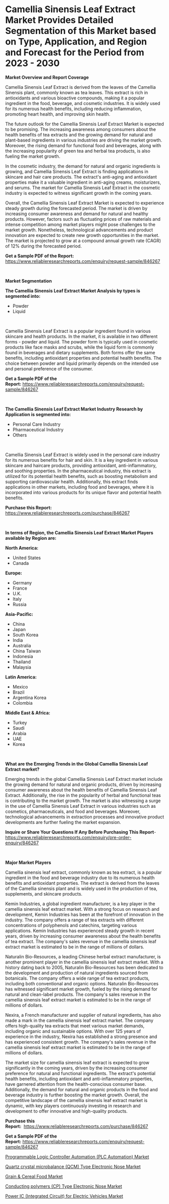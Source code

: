 <p><h1>Camellia Sinensis Leaf Extract Market Provides Detailed Segmentation of this Market based on Type, Application, and Region and Forecast for the Period from 2023 - 2030</h1></p><p><strong>Market Overview and Report Coverage</strong></p>
<p><p>Camellia Sinensis Leaf Extract is derived from the leaves of the Camellia Sinensis plant, commonly known as tea leaves. This extract is rich in antioxidants and various bioactive compounds, making it a popular ingredient in the food, beverage, and cosmetic industries. It is widely used for its numerous health benefits, including reducing inflammation, promoting heart health, and improving skin health.</p><p>The future outlook for the Camellia Sinensis Leaf Extract Market is expected to be promising. The increasing awareness among consumers about the health benefits of tea extracts and the growing demand for natural and plant-based ingredients in various industries are driving the market growth. Moreover, the rising demand for functional food and beverages, along with the increasing popularity of green tea and herbal tea products, is also fueling the market growth.</p><p>In the cosmetic industry, the demand for natural and organic ingredients is growing, and Camellia Sinensis Leaf Extract is finding applications in skincare and hair care products. The extract's anti-aging and antioxidant properties make it a valuable ingredient in anti-aging creams, moisturizers, and serums. The market for Camellia Sinensis Leaf Extract in the cosmetic industry is expected to witness significant growth in the coming years.</p><p>Overall, the Camellia Sinensis Leaf Extract Market is expected to experience steady growth during the forecasted period. The market is driven by increasing consumer awareness and demand for natural and healthy products. However, factors such as fluctuating prices of raw materials and intense competition among market players might pose challenges to the market growth. Nonetheless, technological advancements and product innovation are expected to create new growth opportunities in the market. The market is projected to grow at a compound annual growth rate (CAGR) of 12% during the forecasted period.</p></p>
<p><strong>Get a Sample PDF of the Report:</strong> <a href="https://www.reliableresearchreports.com/enquiry/request-sample/846267">https://www.reliableresearchreports.com/enquiry/request-sample/846267</a></p>
<p>&nbsp;</p>
<p><strong>Market Segmentation</strong></p>
<p><strong>The Camellia Sinensis Leaf Extract Market Analysis by types is segmented into:</strong></p>
<p><ul><li>Powder</li><li>Liquid</li></ul></p>
<p>&nbsp;</p>
<p><p>Camellia Sinensis Leaf Extract is a popular ingredient found in various skincare and health products. In the market, it is available in two different forms - powder and liquid. The powder form is typically used in cosmetic products like face masks and scrubs, while the liquid form is commonly found in beverages and dietary supplements. Both forms offer the same benefits, including antioxidant properties and potential health benefits. The choice between powder and liquid primarily depends on the intended use and personal preference of the consumer.</p></p>
<p><strong>Get a Sample PDF of the Report:</strong>&nbsp;<a href="https://www.reliableresearchreports.com/enquiry/request-sample/846267">https://www.reliableresearchreports.com/enquiry/request-sample/846267</a></p>
<p>&nbsp;</p>
<p><strong>The Camellia Sinensis Leaf Extract Market Industry Research by Application is segmented into:</strong></p>
<p><ul><li>Personal Care Industry</li><li>Pharmaceutical Industry</li><li>Others</li></ul></p>
<p>&nbsp;</p>
<p><p>Camellia Sinensis Leaf Extract is widely used in the personal care industry for its numerous benefits for hair and skin. It is a key ingredient in various skincare and haircare products, providing antioxidant, anti-inflammatory, and soothing properties. In the pharmaceutical industry, this extract is utilized for its potential health benefits, such as boosting metabolism and supporting cardiovascular health. Additionally, this extract finds applications in other markets, including food and beverages, where it is incorporated into various products for its unique flavor and potential health benefits.</p></p>
<p><strong>Purchase this Report:</strong>&nbsp; <a href="https://www.reliableresearchreports.com/purchase/846267">https://www.reliableresearchreports.com/purchase/846267</a></p>
<p>&nbsp;</p>
<p><strong>In terms of Region, the Camellia Sinensis Leaf Extract Market Players available by Region are:</strong></p>
<p>
    <p> <strong> North America: </strong>
        <ul>
            <li>United States</li>
            <li>Canada</li>
        </ul>
        </p> 
    <p> <strong> Europe: </strong>
        <ul>
            <li>Germany</li>
            <li>France</li>
            <li>U.K.</li>
            <li>Italy</li>
            <li>Russia</li>
        </ul>
        </p> 
    <p> <strong> Asia-Pacific: </strong>
        <ul>
            <li>China</li>
            <li>Japan</li>
            <li>South Korea</li>
            <li>India</li>
            <li>Australia</li>
            <li>China Taiwan</li>
            <li>Indonesia</li>
            <li>Thailand</li>
            <li>Malaysia</li>
        </ul>
        </p> 
    <p> <strong> Latin America: </strong>
        <ul>
            <li>Mexico</li>
            <li>Brazil</li>
            <li>Argentina Korea</li>
            <li>Colombia</li>
        </ul>
        </p> 
    <p> <strong> Middle East & Africa: </strong>
        <ul>
            <li>Turkey</li>
            <li>Saudi</li>
            <li>Arabia</li>
            <li>UAE</li>
            <li>Korea</li>
        </ul>
    </p>
    </p>
<p>&nbsp;</p>
<p><strong>What are the Emerging Trends in the Global Camellia Sinensis Leaf Extract market?</strong></p>
<p><p>Emerging trends in the global Camellia Sinensis Leaf Extract market include the growing demand for natural and organic products, driven by increasing consumer awareness about the health benefits of Camellia Sinensis Leaf Extract. Additionally, the rise in the popularity of herbal and functional teas is contributing to the market growth. The market is also witnessing a surge in the use of Camellia Sinensis Leaf Extract in various industries such as cosmetics, pharmaceuticals, and food and beverages. Moreover, technological advancements in extraction processes and innovative product developments are further fueling the market expansion.</p></p>
<p><strong>Inquire or Share Your Questions If Any Before Purchasing This Report</strong>- <a href="https://www.reliableresearchreports.com/enquiry/pre-order-enquiry/846267">https://www.reliableresearchreports.com/enquiry/pre-order-enquiry/846267</a></p>
<p>&nbsp;</p>
<p><strong>Major Market Players</strong></p>
<p><p>Camellia sinensis leaf extract, commonly known as tea extract, is a popular ingredient in the food and beverage industry due to its numerous health benefits and antioxidant properties. The extract is derived from the leaves of the Camellia sinensis plant and is widely used in the production of tea, supplements, and skincare products.</p><p>Kemin Industries, a global ingredient manufacturer, is a key player in the camellia sinensis leaf extract market. With a strong focus on research and development, Kemin Industries has been at the forefront of innovation in the industry. The company offers a range of tea extracts with different concentrations of polyphenols and catechins, targeting various applications. Kemin Industries has experienced steady growth in recent years, driven by increasing consumer awareness about the health benefits of tea extract. The company's sales revenue in the camellia sinensis leaf extract market is estimated to be in the range of millions of dollars.</p><p>Naturalin Bio-Resources, a leading Chinese herbal extract manufacturer, is another prominent player in the camellia sinensis leaf extract market. With a history dating back to 2005, Naturalin Bio-Resources has been dedicated to the development and production of natural ingredients sourced from botanicals. The company offers a wide range of tea extract products, including both conventional and organic options. Naturalin Bio-Resources has witnessed significant market growth, fueled by the rising demand for natural and clean-label products. The company's sales revenue in the camellia sinensis leaf extract market is estimated to be in the range of millions of dollars.</p><p>Nexira, a French manufacturer and supplier of natural ingredients, has also made a mark in the camellia sinensis leaf extract market. The company offers high-quality tea extracts that meet various market demands, including organic and sustainable options. With over 125 years of experience in the industry, Nexira has established a strong presence and has experienced consistent growth. The company's sales revenue in the camellia sinensis leaf extract market is estimated to be in the range of millions of dollars.</p><p>The market size for camellia sinensis leaf extract is expected to grow significantly in the coming years, driven by the increasing consumer preference for natural and functional ingredients. The extract's potential health benefits, including antioxidant and anti-inflammatory properties, have garnered attention from the health-conscious consumer base. Additionally, the demand for natural and organic products in the food and beverage industry is further boosting the market growth. Overall, the competitive landscape of the camellia sinensis leaf extract market is dynamic, with key players continuously investing in research and development to offer innovative and high-quality products.</p></p>
<p><strong>Purchase this Report:</strong>&nbsp;&nbsp;<a href="https://www.reliableresearchreports.com/purchase/846267">https://www.reliableresearchreports.com/purchase/846267</a></p>
<p></p>
<p><strong>Get a Sample PDF of the Report:</strong>&nbsp;<a href="https://www.reliableresearchreports.com/enquiry/request-sample/846267">https://www.reliableresearchreports.com/enquiry/request-sample/846267</a></p>
<p><p><a href="https://medium.com/@jewelmohr/programmable-logic-controller-automation-plc-automation-market-size-market-outlook-and-market-4d6c0a0d4db8">Programmable Logic Controller Automation (PLC Automation) Market</a></p><p><a href="https://medium.com/@guyskiles1918/quartz-crystal-microbalance-qcm-type-electronic-nose-market-furnishes-information-on-market-d40d26543727">Quartz crystal microbalance (QCM) Type Electronic Nose Market</a></p><p><a href="https://medium.com/@isomgleason/grain-amp-cereal-food-market-analysis-and-sze-forecasted-for-period-from-2023-to-2030-f5fa79bd8b94">Grain & Cereal Food Market</a></p><p><a href="https://medium.com/@enosstark1905/conducting-polymers-cp-type-electronic-nose-market-focuses-on-market-share-size-and-projected-ba49a7c11f27">Conducting polymers (CP) Type Electronic Nose Market</a></p><p><a href="https://medium.com/@pinkierau1998/power-ic-integrated-circuit-for-electric-vehicles-market-analysis-its-cagr-market-segmentation-8bf9307e1a9b">Power IC (Integrated Circuit) for Electric Vehicles Market</a></p></p>